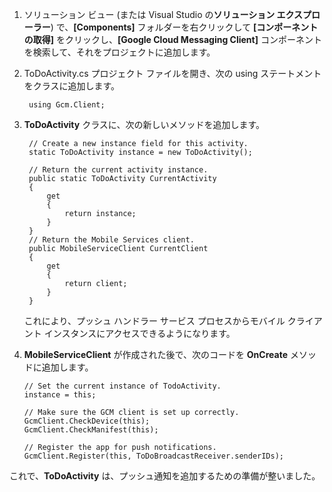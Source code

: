 
1. ソリューション ビュー (または Visual Studio の**ソリューション エクスプローラー**) で、**[Components]** フォルダーを右クリックして **[コンポーネントの取得]** をクリックし、**[Google Cloud Messaging Client]** コンポーネントを検索して、それをプロジェクトに追加します。

2. ToDoActivity.cs プロジェクト ファイルを開き、次の using ステートメントをクラスに追加します。

		using Gcm.Client;

3. **ToDoActivity** クラスに、次の新しいメソッドを追加します。

        // Create a new instance field for this activity.
        static ToDoActivity instance = new ToDoActivity();

        // Return the current activity instance.
        public static ToDoActivity CurrentActivity
        {
            get
            {
                return instance;
            }
        }
        // Return the Mobile Services client.
        public MobileServiceClient CurrentClient
        {
            get
            {
                return client;
            }
        }

	これにより、プッシュ ハンドラー サービス プロセスからモバイル クライアント インスタンスにアクセスできるようになります。

4.	**MobileServiceClient** が作成された後で、次のコードを **OnCreate** メソッドに追加します。

        // Set the current instance of TodoActivity.
        instance = this;

        // Make sure the GCM client is set up correctly.
        GcmClient.CheckDevice(this);
        GcmClient.CheckManifest(this);

        // Register the app for push notifications.
        GcmClient.Register(this, ToDoBroadcastReceiver.senderIDs);

これで、**ToDoActivity** は、プッシュ通知を追加するための準備が整いました。

<!---HONumber=AcomDC_1203_2015-->